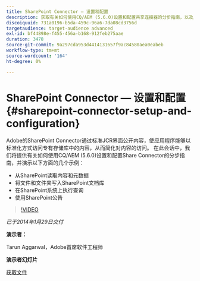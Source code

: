 ```yaml
---
title: SharePoint Connector — 设置和配置
description: 获取有关如何使用CQ/AEM (5.6.0)设置和配置共享连接器的分步指南，以及几个示例的演示。 Adobe的SharePoint Connector通过标准JCR界面公开内容，使应用程序能够以标准化方式访问专有存储库中的内容，从而简化对内容的访问。
discoiquuid: 731a0196-b5da-459c-96a6-7da08cd3756d
targetaudience: target-audience advanced
exl-id: bf44898e-f455-456a-b168-912feb275aae
duration: 3478
source-git-commit: 9a297cda953d4414131657f9ac84580aea0eabeb
workflow-type: tm+mt
source-wordcount: '164'
ht-degree: 0%

---
```


# SharePoint Connector — 设置和配置{#sharepoint-connector-setup-and-configuration}

Adobe的SharePoint Connector通过标准JCR界面公开内容，使应用程序能够以标准化方式访问专有存储库中的内容，从而简化对内容的访问。 在此会话中，我们将提供有关如何使用CQ/AEM (5.6.0)设置和配置Share Connector的分步指南，并演示以下方面的几个示例：

* 从SharePoint读取内容和元数据
* 将文件和文件夹写入SharePoint文档库
* 在SharePoint系统上执行查询
* 使用SharePoint公告

>[!VIDEO](https://video.tv.adobe.com/v/19525/?quality=9)

*已于2014年1月29日交付*

**演示者：**

Tarun Aggarwal，Adobe首席软件工程师

**演示者幻灯片**

[获取文件](assets/cq-gems-sharepoint-connector.pdf)
<!--
[Get back to the Overview](https://helpx.adobe.com/experience-manager/kt/eseminars/gems/aem-index.html)
-->
